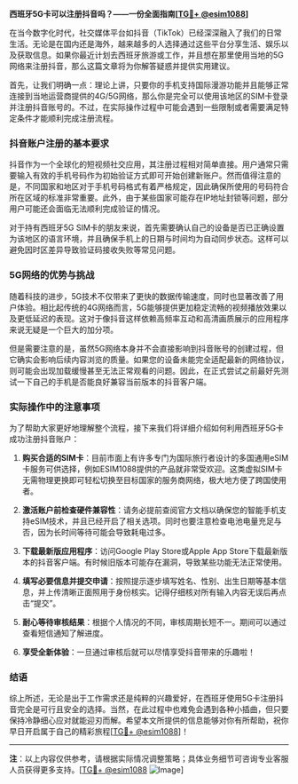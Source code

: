 **西班牙5G卡可以注册抖音吗？——一份全面指南[[TG💪+ @esim1088](https://t.me/s/esim1088)]**

在当今数字化时代，社交媒体平台如抖音（TikTok）已经深深融入了我们的日常生活。无论是在国内还是海外，越来越多的人选择通过这些平台分享生活、娱乐以及获取信息。如果你最近计划去西班牙旅游或工作，并且想在那里使用当地的5G网络来注册抖音，那么这篇文章将为你解答疑惑并提供实用建议。

首先，让我们明确一点：理论上讲，只要你的手机支持国际漫游功能并且能够正常连接到当地运营商提供的4G/5G网络，那么你是完全可以使用该地区的SIM卡登录并注册抖音账号的。不过，在实际操作过程中可能会遇到一些限制或者需要满足特定条件才能顺利完成注册流程。

### 抖音账户注册的基本要求

抖音作为一个全球化的短视频社交应用，其注册过程相对简单直接。用户通常只需要输入有效的手机号码作为初始验证方式即可开始创建新账户。然而值得注意的是，不同国家和地区对于手机号码格式有着严格规定，因此确保所使用的号码符合所在区域的标准非常重要。此外，由于某些国家可能存在IP地址封锁等问题，部分用户可能还会面临无法顺利完成验证的情况。

对于持有西班牙5G SIM卡的朋友来说，首先需要确认自己的设备是否已正确设置为该地区的语言环境，并且确保手机上的日期与时间均为自动同步状态。这样可以避免因时区差异导致验证码接收失败等常见问题。

### 5G网络的优势与挑战

随着科技的进步，5G技术不仅带来了更快的数据传输速度，同时也显著改善了用户体验。相比起传统的4G网络而言，5G能够提供更加稳定流畅的视频播放效果以及更低延迟的表现。这对于像抖音这样依赖高频率互动和高清画质展示的应用程序来说无疑是一个巨大的加分项。

但是需要注意的是，虽然5G网络本身并不会直接影响到抖音账号的创建过程，但它确实会影响后续内容浏览的质量。如果您的设备未能完全适配最新的网络协议，则可能会出现加载缓慢甚至无法正常观看的问题。因此，在正式尝试之前最好先测试一下自己的手机是否能良好兼容当前版本的抖音客户端。

### 实际操作中的注意事项

为了帮助大家更好地理解整个流程，接下来我们将详细介绍如何利用西班牙5G卡成功注册抖音账户：

1. **购买合适的SIM卡**：目前市面上有许多专门为国际旅行者设计的多国通用eSIM卡服务可供选择，例如ESIM1088提供的产品就非常受欢迎。这类虚拟SIM卡无需物理更换即可轻松切换至目标国家的服务商网络，极大地方便了跨国使用者。
   
2. **激活账户前检查硬件兼容性**：请务必提前查阅官方文档以确保您的智能手机支持eSIM技术，并且已经开启了相关选项。同时也要注意检查电池电量充足与否，因为长时间等待可能会导致耗电过多。

3. **下载最新版应用程序**：访问Google Play Store或Apple App Store下载最新版本的抖音客户端。有时候旧版本可能存在漏洞，导致某些功能无法正常使用。

4. **填写必要信息并提交申请**：按照提示逐步填写姓名、性别、出生日期等基本信息，并上传清晰正面照用于身份核实。记得仔细核对所有输入内容无误后再点击“提交”。

5. **耐心等待审核结果**：根据个人情况的不同，审核周期长短不一。期间可以通过查看短信通知了解进度。

6. **享受全新体验**：一旦通过审核后就可以尽情享受抖音带来的乐趣啦！

### 结语

综上所述，无论是出于工作需求还是纯粹的兴趣爱好，在西班牙使用5G卡注册抖音完全是可行且安全的选择。当然，在此过程中也难免会遇到各种小插曲，但只要保持冷静细心应对就能迎刃而解。希望本文所提供的信息能够对你有所帮助，祝你早日开启属于自己的精彩旅程[[TG💪+ @esim1088](https://t.me/s/esim1088)]！

---

**注**：以上内容仅供参考，请根据实际情况调整策略；具体业务细节可咨询专业客服人员获得更多支持。[[TG💪+ @esim1088](https://t.me/s/esim1088) ![Image](https://i.postimg.cc/4NQfJmqS/Snipaste-2025-05-13-00-14-12.png)]
